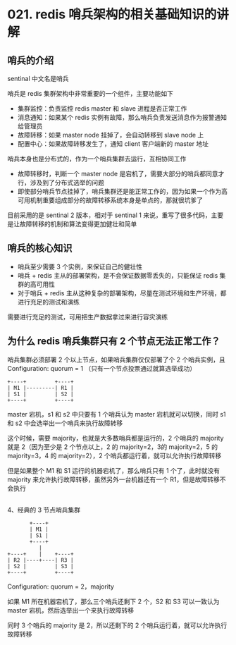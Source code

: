 # 021. redis 哨兵架构的相关基础知识的讲解
## 哨兵的介绍

sentinal 中文名是哨兵

哨兵是 redis 集群架构中非常重要的一个组件，主要功能如下

- 集群监控：负责监控 redis master 和 slave 进程是否正常工作
- 消息通知：如果某个 redis 实例有故障，那么哨兵负责发送消息作为报警通知给管理员
- 故障转移：如果 master node 挂掉了，会自动转移到 slave node 上
- 配置中心：如果故障转移发生了，通知 client 客户端新的 master 地址

哨兵本身也是分布式的，作为一个哨兵集群去运行，互相协同工作

- 故障转移时，判断一个 master node 是宕机了，需要大部分的哨兵都同意才行，涉及到了分布式选举的问题
- 即使部分哨兵节点挂掉了，哨兵集群还是能正常工作的，因为如果一个作为高可用机制重要组成部分的故障转移系统本身是单点的，那就很坑爹了

目前采用的是 sentinal 2 版本，相对于 sentinal 1 来说，重写了很多代码，主要是让故障转移的机制和算法变得更加健壮和简单

## 哨兵的核心知识

- 哨兵至少需要 3 个实例，来保证自己的健壮性
- 哨兵 + redis 主从的部署架构，是不会保证数据零丢失的，只能保证 redis 集群的高可用性
- 对于哨兵 + redis 主从这种复杂的部署架构，尽量在测试环境和生产环境，都进行充足的测试和演练

需要进行充足的测试，可用把生产数据拿过来进行容灾演练

## 为什么 redis 哨兵集群只有 2 个节点无法正常工作？

哨兵集群必须部署 2 个以上节点，如果哨兵集群仅仅部署了个 2 个哨兵实例，且 Configuration: quorum = 1 （只有一个节点投票通过就算选举成功）

```
+----+         +----+
| M1 |---------| R1 |
| S1 |         | S2 |
+----+         +----+
```


master 宕机，s1 和 s2 中只要有 1 个哨兵认为 master 宕机就可以切换，同时 s1 和 s2 中会选举出一个哨兵来执行故障转移

这个时候，需要 majority，也就是大多数哨兵都是运行的，2 个哨兵的 majority 就是 2（因为至少是 2 个节点以上，2 的 majority=2，3的 majority=2，5 的 majority=3，4 的 majority=2），2 个哨兵都运行着，就可以允许执行故障转移

但是如果整个 M1 和 S1 运行的机器宕机了，那么哨兵只有 1 个了，此时就没有 majority 来允许执行故障转移，虽然另外一台机器还有一个 R1，但是故障转移不会执行

##
4、经典的 3 节点哨兵集群
```
       +----+
       | M1 |
       | S1 |
       +----+
          |
+----+    |    +----+
| R2 |----+----| R3 |
| S2 |         | S3 |
+----+         +----+
```
Configuration: quorum = 2，majority

如果 M1 所在机器宕机了，那么三个哨兵还剩下 2 个，S2 和 S3 可以一致认为 master 宕机，然后选举出一个来执行故障转移

同时 3 个哨兵的 majority 是 2，所以还剩下的 2 个哨兵运行着，就可以允许执行故障转移
